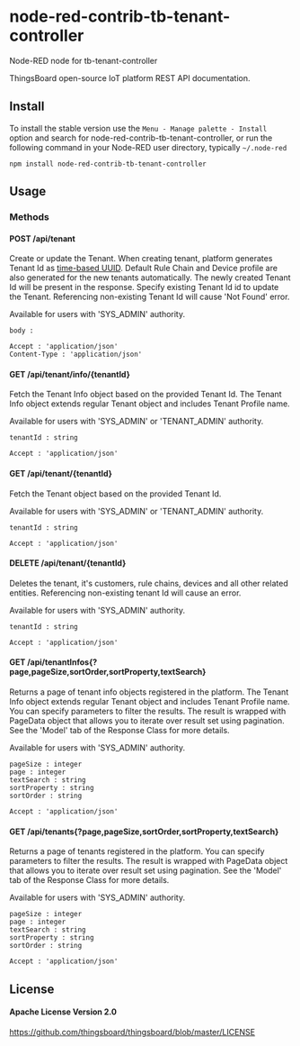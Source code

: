 node-red-contrib-tb-tenant-controller
================

Node-RED node for tb-tenant-controller

 ThingsBoard open-source IoT platform REST API documentation.

## Install

To install the stable version use the `Menu - Manage palette - Install` 
option and search for node-red-contrib-tb-tenant-controller, or run the following 
command in your Node-RED user directory, typically `~/.node-red`

    npm install node-red-contrib-tb-tenant-controller

## Usage

### Methods

#### POST /api/tenant

Create or update the Tenant. When creating tenant, platform generates Tenant Id as [time-based UUID](https://en.wikipedia.org/wiki/Universally_unique_identifier#Version_1_(date-time_and_MAC_address)). Default Rule Chain and Device profile are also generated for the new tenants automatically. The newly created Tenant Id will be present in the response. Specify existing Tenant Id id to update the Tenant. Referencing non-existing Tenant Id will cause 'Not Found' error.

Available for users with 'SYS_ADMIN' authority.

    body : 
     
    Accept : 'application/json'
    Content-Type : 'application/json'

#### GET /api/tenant/info/{tenantId}

Fetch the Tenant Info object based on the provided Tenant Id. The Tenant Info object extends regular Tenant object and includes Tenant Profile name. 

Available for users with 'SYS_ADMIN' or 'TENANT_ADMIN' authority.

    tenantId : string
     
    Accept : 'application/json'

#### GET /api/tenant/{tenantId}

Fetch the Tenant object based on the provided Tenant Id. 

Available for users with 'SYS_ADMIN' or 'TENANT_ADMIN' authority.

    tenantId : string
     
    Accept : 'application/json'

#### DELETE /api/tenant/{tenantId}

Deletes the tenant, it's customers, rule chains, devices and all other related entities. Referencing non-existing tenant Id will cause an error.

Available for users with 'SYS_ADMIN' authority.

    tenantId : string
     
    Accept : 'application/json'

#### GET /api/tenantInfos{?page,pageSize,sortOrder,sortProperty,textSearch}

Returns a page of tenant info objects registered in the platform. The Tenant Info object extends regular Tenant object and includes Tenant Profile name. You can specify parameters to filter the results. The result is wrapped with PageData object that allows you to iterate over result set using pagination. See the 'Model' tab of the Response Class for more details. 

Available for users with 'SYS_ADMIN' authority.

    pageSize : integer
    page : integer
    textSearch : string
    sortProperty : string
    sortOrder : string
     
    Accept : 'application/json'

#### GET /api/tenants{?page,pageSize,sortOrder,sortProperty,textSearch}

Returns a page of tenants registered in the platform. You can specify parameters to filter the results. The result is wrapped with PageData object that allows you to iterate over result set using pagination. See the 'Model' tab of the Response Class for more details. 

Available for users with 'SYS_ADMIN' authority.

    pageSize : integer
    page : integer
    textSearch : string
    sortProperty : string
    sortOrder : string
     
    Accept : 'application/json'


## License

#### Apache License Version 2.0

https://github.com/thingsboard/thingsboard/blob/master/LICENSE